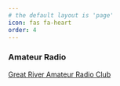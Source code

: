 ```yaml
---
# the default layout is 'page'
icon: fas fa-heart
order: 4
---
```


### Amateur Radio
[Great River Amateur Radio Club](http://w0dbq.org/)
[]()